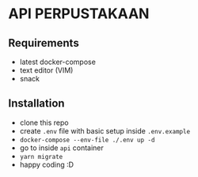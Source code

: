 # API PERPUSTAKAAN

## Requirements
- latest docker-compose
- text editor (VIM)
- snack

## Installation
- clone this repo
- create `.env` file with basic setup inside `.env.example`
- `docker-compose --env-file ./.env up -d`
- go to inside `api` container
- `yarn migrate`
- happy coding :D
